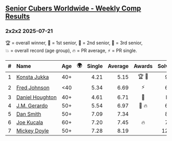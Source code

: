 <style>table {white-space: nowrap;}</style>
<link rel="stylesheet" type="text/css" href="/scw-comp/css/flags.css" />

## [Senior Cubers Worldwide - Weekly Comp Results](/scw-comp/results/)
### 2x2x2 2025-07-21

<span style="white-space: nowrap;">🏆 = overall winner</span>, <span style="white-space: nowrap;">🥇 = 1st senior</span>, <span style="white-space: nowrap;">🥈 = 2nd senior</span>, <span style="white-space: nowrap;">🥉 = 3rd senior</span>, <span style="white-space: nowrap;">💥 = overall record (age group)</span>, <span style="white-space: nowrap;">🔥 = PR average</span>, <span style="white-space: nowrap;">⚡ = PR single</span>.

| # | Name | Age | 🌍 | Single | Average | Awards | Solve 1 | Solve 2 | Solve 3 | Solve 4 | Solve 5 | Video |
| :--: | :-- | :--: | :--: | --: | --: | :--: | --: | --: | --: | --: | --: | :-- |
| 1 | [Konsta Jukka](../../persons/konsta_jukka/222.md) | 40+ | <i class="flag flag-FI" /> | 4.21 | 5.15 | 🏆 🥇 | 9.29 | 5.34 | 5.11 | 5.00 | 4.21 | [Desktop](https://www.facebook.com/events/1261538608778309/permalink/1272149734383863) / [Mobile](https://m.facebook.com/events/1261538608778309?view=permalink&id=1272149734383863) |
| 2 | [Fred Johnson](../../persons/fred_johnson/222.md) | <40 | <i class="flag flag-US" /> | 5.34 | 6.69 | ⚡ | 6.55 | 5.34 | 15.00 | 7.42 | 6.11 | [Desktop](https://www.facebook.com/frederick.g.johnson/videos/602110896303937) / [Mobile](https://m.facebook.com/frederick.g.johnson/videos/602110896303937) |
| 3 | [Daniel Houghton](../../persons/daniel_houghton/222.md) | 40+ | <i class="flag flag-CH" /> | 4.61 | 6.71 | 🥈 | DNF | 5.91 | 6.76 | 7.45 | 4.61 | [Desktop](https://www.facebook.com/events/1261538608778309/permalink/1272361214362715) / [Mobile](https://m.facebook.com/events/1261538608778309?view=permalink&id=1272361214362715) |
| 4 | [J.M. Gerardo](../../persons/jm_gerardo/222.md) | 50+ | <i class="flag flag-US" /> | 5.54 | 6.97 | 🥉 🔥 | 6.56 | 6.92 | 7.44 | 12.61 | 5.54 | [Desktop](https://www.facebook.com/events/1261538608778309/permalink/1267230768209093) / [Mobile](https://m.facebook.com/events/1261538608778309?view=permalink&id=1267230768209093) |
| 5 | [Dan Smith](../../persons/dan_smith/222.md) | 50+ | <i class="flag flag-US" /> | 7.09 | 7.34 |  | 8.41 | 7.38 | 7.29 | 7.09 | 7.34 | [Desktop](https://www.facebook.com/events/1261538608778309/permalink/1272198377712332) / [Mobile](https://m.facebook.com/events/1261538608778309?view=permalink&id=1272198377712332) |
| 6 | [Joe Kucala](../../persons/joe_kucala/222.md) | 60+ | <i class="flag flag-US" /> | 7.20 | 7.45 | 🔥 | 7.20 | 7.56 | 8.30 | 7.20 | 7.59 | [Desktop](https://www.facebook.com/events/1261538608778309/permalink/1266208878311282) / [Mobile](https://m.facebook.com/events/1261538608778309?view=permalink&id=1266208878311282) |
| 7 | [Mickey Doyle](../../persons/mickey_doyle/222.md) | 50+ | <i class="flag flag-US" /> | 7.28 | 8.19 |  | 12.36 | 8.49 | 7.72 | 7.28 | 8.37 | [Desktop](https://www.facebook.com/events/1261538608778309/permalink/1272477377684432) / [Mobile](https://m.facebook.com/events/1261538608778309?view=permalink&id=1272477377684432) |

<!-- Global site tag (gtag.js) - Google Analytics -->
<script async src="https://www.googletagmanager.com/gtag/js?id=UA-86348435-3"></script>
<script>window.dataLayer = window.dataLayer || []; function gtag() {dataLayer.push(arguments);} gtag('js', new Date()); gtag('config', 'UA-86348435-3');</script>
